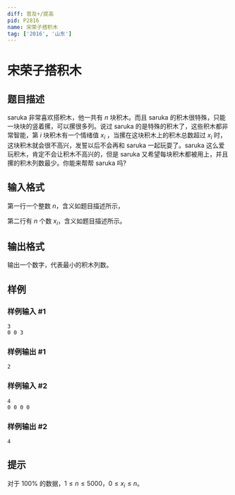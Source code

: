 ```yaml
---
diff: 普及+/提高
pid: P2816
name: 宋荣子搭积木
tag: ['2016', '山东']
---
```

# 宋荣子搭积木
## 题目描述

saruka 非常喜欢搭积木，他一共有 $n$ 块积木。而且 saruka 的积木很特殊，只能一块块的竖着摞，可以摞很多列。说过 saruka 的是特殊的积木了，这些积木都非常智能，第 $i$ 块积木有一个情绪值 $x_i$ ，当摞在这块积木上的积木总数超过 $x_i$ 时，这块积木就会很不高兴，发誓以后不会再和 saruka 一起玩耍了。saruka 这么爱玩积木，肯定不会让积木不高兴的，但是 saruka 又希望每块积木都被用上，并且摞的积木列数最少。你能来帮帮 saruka 吗?
## 输入格式

第一行一个整数 $n$，含义如题目描述所示，

第二行有 $n$ 个数 $x_i$，含义如题目描述所示。
## 输出格式

输出一个数字，代表最小的积木列数。
## 样例

### 样例输入 #1
```
3
0 0 3

```
### 样例输出 #1
```
2
```
### 样例输入 #2
```
4
0 0 0 0

```
### 样例输出 #2
```
4
```
## 提示

对于 $100 \%$ 的数据，$1 \le n \le 5000$，$0 \le x_i \le n$。
